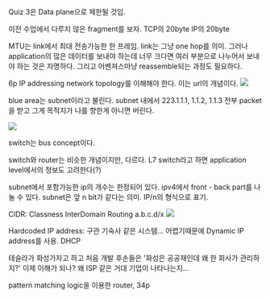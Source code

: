 Quiz 3은 Data plane으로 제한될 것임.

이전 수업에서 다루지 않은 fragment를 보자.
TCP의 20byte
IP의 20byte

MTU는 link에서 최대 전송가능한 한 프레임.
link는 그냥 one hop를 의미.
그러나 application의 많은 데이터를 보내야 하는데 너무 크다면 여러 부분으로 나누어서 보내야 하는 것은 자명하다. 그리고 어벤져스마냥 reassemble되는 과정도 필요하다.

6p
IP addressing
network topology를 이해해야 한다. 이는 url의 개념이다. 
![](https://i.imgur.com/wZENOTK.png)

blue area는 subnet이라고 불린다.
subnet 내에서 
223.1.1.1, 1.1.2, 1.1.3 전부 packet을 받고 그게 목적지가 나를 향한게 아니면 버린다.

![](https://i.imgur.com/N7X6jlj.png)

switch는 bus concept이다.

switch와 router는 비슷한 개념이지만, 다르다.
L7 switch라고 하면 application level에서의 정보도 고려한다(?)

subnet에서 포함가능한 ip의 개수는 한정되어 있다.
ipv4에서 front - back part를 나눌 수 있다. 
subnet은 앞 n bit가 같다는 의미. IP/n의 형식으로 표기.

CIDR: Classness InterDomain Routing
a.b.c.d/x
![](https://i.imgur.com/DPDR6xX.png)

Hardcoded IP address: 구관 기숙사 같은 시스템...
어렵기때문에 Dynamic IP address를 사용. DHCP

테슬라가 화성가자고 하고 처음 개발
후손들은 '화성은 공공재인데 왜 한 회사가 관리하지?'
이제 이해가 되나?
왜 ISP 같은 거대 기업이 나타나는지...

pattern matching logic을 이용한 router, 34p
